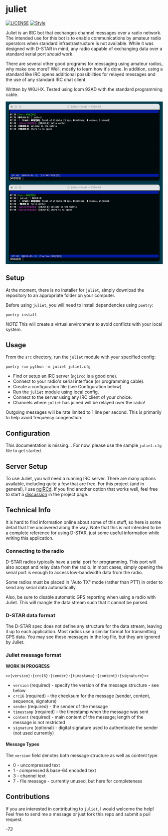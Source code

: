 # juliet #

[![LICENSE](https://img.shields.io/github/license/jheddings/juliet)](LICENSE)
[![Style](https://img.shields.io/badge/style-black-black)](https://github.com/ambv/black)

Juliet is an IRC bot that exchanges channel messages over a radio network.  The intended
use for this bot is to enable communications by amateur radio operators when standard
infrastrastructure is not available.  While it was designed with D-STAR in mind, any
radio capable of exchanging data over a standard serial port _should_ work.

There are several other good programs for messaging using amateur radios, why make one
more?  Well, mostly to learn how it's done.  In addition, using a standard like IRC opens
additional possibilities for relayed messages and the use of any standard IRC chat client.

Written by W0JHX.  Tested using Icom 92AD with the standard programming cable.

![Chat Session](docs/hello_world.png)

## Setup ##

At the moment, there is no installer for `juliet`, simply download the repository to an
appropriate folder on your computer.

Before using `juliet`, you will need to install dependencies using `poetry`:

```shell
poetry install
```

*NOTE* This will create a virtual environment to avoid conflicts with your local system.

## Usage ##

From the `src` directory, run the `juliet` module with your specified config:

```shell
poetry run python -m juliet juliet.cfg
```

- Find or setup an IRC server (`ngircd` is a good one).
- Connect to your radio's serial interface (or programming cable).
- Create a configuration file (see Configuration below).
- Run the `juliet` module using local config.
- Connect to the server using any IRC client of your choice.
- Channels where `juliet` has joined will be relayed over the radio!

Outgoing messages will be rate limited to 1 line per second.  This is primarily to help
avoid frequency congenstion.

## Configuration ##

This documentation is missing...  For now, please use the sample `juliet.cfg` file to
get started.

## Server Setup ##

To use Juliet, you will need a running IRC server.  There are many options available,
including quite a few that are free.  For this project (and in general), I use
[ngIRCd](https://ngircd.barton.de).  If you find another option that works well,
feel free to start a [discussion](https://github.com/jheddings/juliet/discussions) in
the project page.

## Technical Info ##

It is hard to find information online about some of this stuff, so here is some detail
that I've uncovered along the way.  Note that this is not intended to be a complete
reference for using D-STAR, just some useful information while writing this application.

### Connecting to the radio ###

D-STAR radios typically have a serial port for programming.  This port will also accept and
relay data from the radio.  In most cases, simply opening the serial port is enough to
access low-bandwidth data from the radio.

Some radios must be placed in "Auto TX" mode (rather than PTT) in order to send any serial
data automatically.

Also, be sure to disable automatic GPS reporting when using a radio with Juliet.  This will
mangle the data stream such that it cannot be parsed.

### D-STAR data format ###

The D-STAR spec does not define any structure for the data stream, leaving it up to each
application.  Most radios use a similar format for transmitting GPS data.  You may see these
messages in the log file, but they are ignored by Juliet.

### Juliet message format ###

**WORK IN PROGRESS**

```
>>{version}:{crc16}:{sender}:{timestamp}:{content}:{signature}<<
```

* `version` (required) - specify the version of the message structure - see below
* `crc16` (required) - the checksum for the message (sender, content, sequence, signature)
* `sender` (required) - the sender of the message
* `timestamp` (required) - the timestamp when the message was sent
* `content` (required) - main content of the message; length of the message is not restricted
* `signature` (optional) - digital signature used to authenticate the sender (not used currently)

#### Message Types ####

The `version` field denotes both message structure as well as content type.

* 0 - uncompressed text
* 1 - compressed & base-64 encoded text
* 3 - channel text
* 7 - file message - currently unused, but here for completeness

## Contributions ##

If you are interested in contributing to `juliet`, I would welcome the help!  Feel free
to send me a message or just fork this repo and submit a pull request.

_-73_

